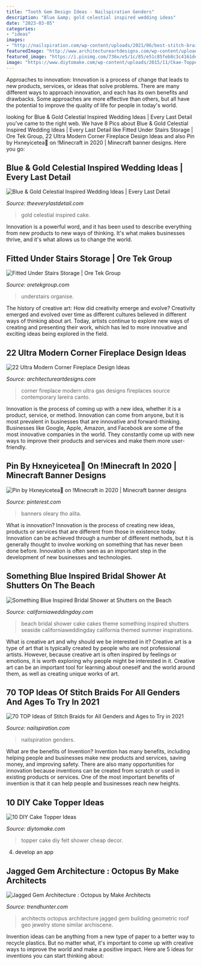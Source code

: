 ```yaml
---
title: "Tooth Gem Design Ideas - Nailspiration Genders"
description: "Blue &amp; gold celestial inspired wedding ideas"
date: "2023-03-05"
categories:
- "ideas"
images:
- "http://nailspiration.com/wp-content/uploads/2021/06/best-stitch-braids.jpg"
featuredImage: "http://www.architectureartdesigns.com/wp-content/uploads/2013/10/66.jpg"
featured_image: "https://i.pinimg.com/736x/e5/1c/85/e51c85feb8c3c4161de1f879752486f4.jpg"
image: "https://www.diytomake.com/wp-content/uploads/2015/11/Ckae-Topper-Felt.jpg"
---
```



Approaches to innovation:
Innovation is a process of change that leads to new products, services, or ideas that solve problems. There are many different ways to approach innovation, and each has its own benefits and drawbacks. Some approaches are more effective than others, but all have the potential to improve the quality of life for people in today's world.

	

		
looking for Blue &amp; Gold Celestial Inspired Wedding Ideas | Every Last Detail you've came to the right web. We have 8 Pics about Blue &amp; Gold Celestial Inspired Wedding Ideas | Every Last Detail like Fitted Under Stairs Storage | Ore Tek Group, 22 Ultra Modern Corner Fireplace Design Ideas and also Pin by Hxneyicetea🍯 on !Minecraft in 2020 | Minecraft banner designs. Here you go:
		
    
## Blue &amp; Gold Celestial Inspired Wedding Ideas | Every Last Detail

<img loading=lazy src="https://s3-us-east-2.amazonaws.com/eldmedia/wp-content/uploads/2015/12/Celestial-Inspired-Blue-and-Gold-Wedding-Ideas_0012.jpg" onerror="this.onerror=null;this.src='https://tse2.mm.bing.net/th?id=OIP.1cwtJir_VTNUkVCTihAUpAHaLH&amp;pid=15.1';" alt="Blue &amp; Gold Celestial Inspired Wedding Ideas | Every Last Detail">

_Source: theeverylastdetail.com_

>gold celestial inspired cake. 

	

Innovation is a powerful word, and it has been used to describe everything from new products to new ways of thinking. It's what makes businesses thrive, and it's what allows us to change the world.

    
## Fitted Under Stairs Storage | Ore Tek Group

<img loading=lazy src="https://oretekgroup.com/wp-content/uploads/2019/09/understairs-cupboard-1-768x1024.jpg" onerror="this.onerror=null;this.src='https://tse3.mm.bing.net/th?id=OIP.F-Fid0TAEQ7Tv4gAlMrl_wHaJ4&amp;pid=15.1';" alt="Fitted Under Stairs Storage | Ore Tek Group">

_Source: oretekgroup.com_

>understairs organise. 

	

The history of creative art: How did creativity emerge and evolve?
Creativity emerged and evolved over time as different cultures believed in different ways of thinking about art. Today, artists continue to explore new ways of creating and presenting their work, which has led to more innovative and exciting ideas being explored in the field.

    
## 22 Ultra Modern Corner Fireplace Design Ideas

<img loading=lazy src="http://www.architectureartdesigns.com/wp-content/uploads/2013/10/66.jpg" onerror="this.onerror=null;this.src='https://tse1.mm.bing.net/th?id=OIP.2JDKM6st0bLE4wUZ1ecviAHaF6&amp;pid=15.1';" alt="22 Ultra Modern Corner Fireplace Design Ideas">

_Source: architectureartdesigns.com_

>corner fireplace modern ultra gas designs fireplaces source contemporary lareira canto. 

	

Innovation is the process of coming up with a new idea, whether it is a product, service, or method. Innovation can come from anyone, but it is most prevalent in businesses that are innovative and forward-thinking. Businesses like Google, Apple, Amazon, and Facebook are some of the most innovative companies in the world. They constantly come up with new ways to improve their products and services and make them more user-friendly.

    
## Pin By Hxneyicetea🍯 On !Minecraft In 2020 | Minecraft Banner Designs

<img loading=lazy src="https://i.pinimg.com/736x/e5/1c/85/e51c85feb8c3c4161de1f879752486f4.jpg" onerror="this.onerror=null;this.src='https://tse1.mm.bing.net/th?id=OIP.AzQ-1jYLNqklqwWXpkUyyQHaQB&amp;pid=15.1';" alt="Pin by Hxneyicetea🍯 on !Minecraft in 2020 | Minecraft banner designs">

_Source: pinterest.com_

>banners oleary tho alita. 

	

What is innovation?
Innovation is the process of creating new ideas, products or services that are different from those in existence today. Innovation can be achieved through a number of different methods, but it is generally thought to involve working on something that has never been done before. Innovation is often seen as an important step in the development of new businesses and technologies.

    
## Something Blue Inspired Bridal Shower At Shutters On The Beach

<img loading=lazy src="http://mnbride.com/sites/mnbride.com/files/newimages/CWD/2016/JULY2016/beachbridalshower/2016-07-22_0017.jpg" onerror="this.onerror=null;this.src='https://tse3.mm.bing.net/th?id=OIP.PQe5QWfrY1yvXPr3OpCt9gHaKX&amp;pid=15.1';" alt="Something Blue Inspired Bridal Shower at Shutters on the Beach">

_Source: californiaweddingday.com_

>beach bridal shower cake cakes theme something inspired shutters seaside californiaweddingday california themed summer inspirations. 

	

What is creative art and why should we be interested in it?
Creative art is a type of art that is typically created by people who are not professional artists. However, because creative art is often inspired by feelings or emotions, it is worth exploring why people might be interested in it. Creative art can be an important tool for learning about oneself and the world around them, as well as creating unique works of art.

    
## 70 TOP Ideas Of Stitch Braids For All Genders And Ages To Try In 2021

<img loading=lazy src="http://nailspiration.com/wp-content/uploads/2021/06/best-stitch-braids.jpg" onerror="this.onerror=null;this.src='https://tse4.mm.bing.net/th?id=OIP._Ae8x-KtEG7l4F1S73Ti0AHaEo&amp;pid=15.1';" alt="70 TOP Ideas of Stitch Braids for All Genders and Ages to Try in 2021">

_Source: nailspiration.com_

>nailspiration genders. 

	

What are the benefits of Invention?
Invention has many benefits, including helping people and businesses make new products and services, saving money, and improving safety. There are also many opportunities for innovation because inventions can be created from scratch or used in existing products or services. One of the most important benefits of invention is that it can help people and businesses reach new heights.

    
## 10 DIY Cake Topper Ideas

<img loading=lazy src="https://www.diytomake.com/wp-content/uploads/2015/11/Ckae-Topper-Felt.jpg" onerror="this.onerror=null;this.src='https://tse1.mm.bing.net/th?id=OIP.K3mwCwLJlZwzgahqPmQCXgHaLH&amp;pid=15.1';" alt="10 DIY Cake Topper Ideas">

_Source: diytomake.com_

>topper cake diy felt shower cheap decor. 

	

4. develop an app

    
## Jagged Gem Architecture : Octopus By Make Architects

<img loading=lazy src="http://cdn.trendhunterstatic.com/thumbs/octopus-by-make-architects.jpeg" onerror="this.onerror=null;this.src='https://tse2.mm.bing.net/th?id=OIP.XRUu1109eqXBMYJuvRWQzwHaFW&amp;pid=15.1';" alt="Jagged Gem Architecture : Octopus by Make Architects">

_Source: trendhunter.com_

>architects octopus architecture jagged gem building geometric roof geo jewelry stone similar archiscene. 

	

Invention ideas can be anything from a new type of paper to a better way to recycle plastics. But no matter what, it's important to come up with creative ways to improve the world and make a positive impact. Here are 5 ideas for inventions you can start thinking about: 


